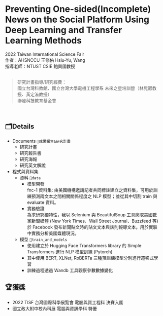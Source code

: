 # Preventing One-sided(Incomplete) News on the Social Platform Using Deep Learning and Transfer Learning Methods
2022 Taiwan International Science Fair<br>
作者：AHSNCCU 王修佑  Hsiu-Yu, Wang<br>
指導老師：NTUST CSIE 鮑興國教授<br>
<br>
> 研究計畫指導/研究經費：<br>
> 國立台灣科教館、國立台灣大學電機工程學系 未來之星培訓營（林晃巖教授、黃定洧教授）<br>
> 聯發科技教育基金會<br>
<br>

## 🗂️Details
* Documents `📁成果報告&研究計畫`<br>
  * 研究計畫<br>
  * 研究報告書<br>
  * 研究海報<br>
  * 研究英文解說<br>
* 程式與資料集<br>
  * 資料 `📁data`<br>
    * 模型開發<br>
      fnc-1 資料集: 由美國機構邀請記者共同標註建立之資料集，可用於訓練預測兩文本之間相關關係程度之 NLP 模型；並從其中切割 train 與 evaluate 資料。<br>
    * 實務驗證<br>
      為求研究獨特性，我以 Selenium 與 BeautifulSoup 工具爬取美國數家新聞媒體 (New York Times、Wall Street Journal、Buzzfeed 等) 於 Facebook 發布新聞貼文時的貼文文本與該則報導文本，用於實驗中實務分析美國媒體現況。<br>
  * 模型 `📁train_and_models`<br>
    * 使用建立於 Hugging Face Transformers library 的 Simple Transformers 進行 NLP 模型訓練 (Pytorch)<br>
    * 其中使用 BERT, XLNet, RoBERTa 三種預訓練模型分別進行遷移式學習<br>
    * 訓練過程透過 Wandb 工具觀察參數數據變化<br>
    
## 🏆獲獎<br>
* 2022 TISF 台灣國際科學展覽會 電腦與資工程科 決賽入圍<br>
* 國立政大附中校內科展 電腦與資訊學科 特優<br>
